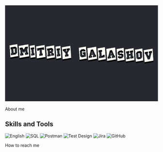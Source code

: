 [![Header](https://github.com/dgalashov/dgalashov/blob/main/assets/logoza.ru.png)](https://github.com/dgalashov/qa_profile)

About me

## Skills and Tools
![English](https://img.shields.io/badge/-English(B1)-e8eaea?style=flat&logo=MicrosoftTranslator&logoColor=black)
![SQL](https://img.shields.io/badge/-SQL-e8eaea?style=flat&logo=PostgreSQL&logoColor=336791)
![Postman](https://img.shields.io/badge/-Postman-e8eaea?style=flat&logo=Postman&logoColor=ff7f27)
![Test Design](https://img.shields.io/badge/-TestDesing-e8eaea?style=flat&logo=GitHub&logoColor=171515)
![Jira](https://img.shields.io/badge/-Jira-black?style=flat&logo=JiraSoftware&logoColor=0052CC)
![GitHub](https://img.shields.io/badge/-GitHub-e8eaea?style=flat&logo=GitHub&logoColor=171515)

How to reach me



<!--
**dgalashov/dgalashov** is a ✨ _special_ ✨ repository because its `README.md` (this file) appears on your GitHub profile.

Here are some ideas to get you started:

- 🔭 I’m currently working on ...
- 🌱 I’m currently learning ...
- 👯 I’m looking to collaborate on ...
- 🤔 I’m looking for help with ...
- 💬 Ask me about ...
- 📫 How to reach me: ...
- 😄 Pronouns: ...
- ⚡ Fun fact: ...
-->
